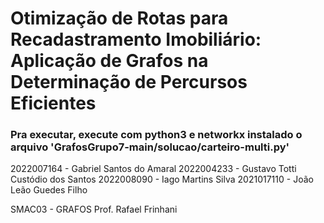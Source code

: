 # Otimização de Rotas para Recadastramento Imobiliário: Aplicação de Grafos na Determinação de Percursos Eficientes

### Pra executar, execute com python3 e networkx instalado o arquivo 'GrafosGrupo7-main/solucao/carteiro-multi.py'

2022007164 - Gabriel Santos do Amaral
2022004233 - Gustavo Totti Custódio dos Santos
2022008090 - Iago Martins Silva
2021017110 - João Leão Guedes Filho

SMAC03 - GRAFOS
Prof. Rafael Frinhani
